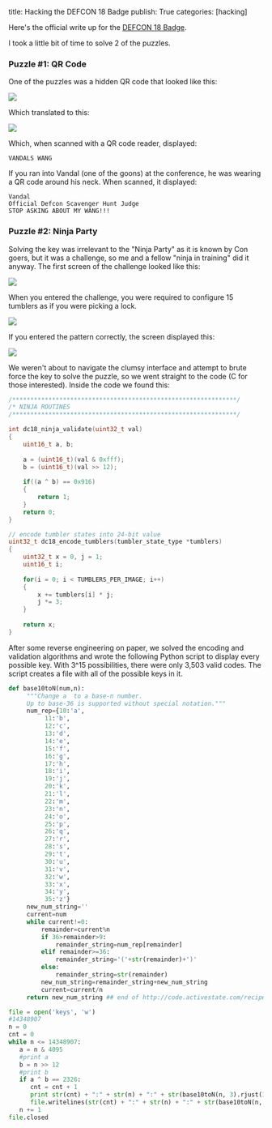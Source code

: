 title: Hacking the DEFCON 18 Badge
publish: True
categories: [hacking]

Here's the official write up for the [DEFCON 18 Badge](http://www.grandideastudio.com/portfolio/defcon-18-badge/).

<!-- READMORE -->

I took a little bit of time to solve 2 of the puzzles.

### Puzzle #1: QR Code

One of the puzzles was a hidden QR code that looked like this:

![](/images/posts/qr_image.jpg)

Which translated to this:

![](/images/posts/qr_bmp.png)

Which, when scanned with a QR code reader, displayed:

```
VANDALS WANG
```

If you ran into Vandal (one of the goons) at the conference, he was wearing a QR code around his neck.  When scanned, it displayed:

```
Vandal
Official Defcon Scavenger Hunt Judge
STOP ASKING ABOUT MY WANG!!!
```

### Puzzle #2: Ninja Party

Solving the key was irrelevant to the "Ninja Party" as it is known by Con goers, but it was a challenge, so me and a fellow "ninja in training" did it anyway. The first screen of the challenge looked like this:

![](/images/posts/locked.jpg)

When you entered the challenge, you were required to configure 15 tumblers as if you were picking a lock.

![](/images/posts/key.jpg)

If you entered the pattern correctly, the screen displayed this:

![](/images/posts/unlocked.jpg)

We weren't about to navigate the clumsy interface and attempt to brute force the key to solve the puzzle, so we went straight to the code (C for those interested). Inside the code we found this:

``` c
/**************************************************************/
/* NINJA ROUTINES
/**************************************************************/

int dc18_ninja_validate(uint32_t val) 
{
    uint16_t a, b;
    
    a = (uint16_t)(val & 0xfff);
    b = (uint16_t)(val >> 12);
    
    if((a ^ b) == 0x916) 
    {
        return 1;
    }
    return 0;
}

// encode tumbler states into 24-bit value
uint32_t dc18_encode_tumblers(tumbler_state_type *tumblers) 
{
    uint32_t x = 0, j = 1;
    uint16_t i;
    
    for(i = 0; i < TUMBLERS_PER_IMAGE; i++) 
    {
        x += tumblers[i] * j;
        j *= 3;
    }
    
    return x;
}
```

After some reverse engineering on paper, we solved the encoding and validation algorithms and wrote the following Python script to display every possible key. With 3^15 possibilities, there were only 3,503 valid codes. The script creates a file with all of the possible keys in it.

``` python
def base10toN(num,n):
     """Change a  to a base-n number.
     Up to base-36 is supported without special notation."""
     num_rep={10:'a',
          11:'b',
          12:'c',
          13:'d',
          14:'e',
          15:'f',
          16:'g',
          17:'h',
          18:'i',
          19:'j',
          20:'k',
          21:'l',
          22:'m',
          23:'n',
          24:'o',
          25:'p',
          26:'q',
          27:'r',
          28:'s',
          29:'t',
          30:'u',
          31:'v',
          32:'w',
          33:'x',
          34:'y',
          35:'z'}
     new_num_string=''
     current=num
     while current!=0:
         remainder=current%n
         if 36>remainder>9:
             remainder_string=num_rep[remainder]
         elif remainder>=36:
             remainder_string='('+str(remainder)+')'
         else:
             remainder_string=str(remainder)
         new_num_string=remainder_string+new_num_string
         current=current/n
     return new_num_string ## end of http://code.activestate.com/recipes/65212/ }}}

file = open('keys', 'w')
#14348907
n = 0
cnt = 0
while n <= 14348907:
   a = n & 4095
   #print a
   b = n >> 12
   #print b
   if a ^ b == 2326:
      cnt = cnt + 1
      print str(cnt) + ":" + str(n) + ":" + str(base10toN(n, 3).rjust(15, '0'))[::-1]
      file.writelines(str(cnt) + ":" + str(n) + ":" + str(base10toN(n, 3).rjust(15, '0'))[::-1] + "\n")
   n += 1
file.closed
```
